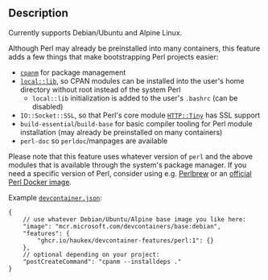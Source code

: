 ## Description

Currently supports Debian/Ubuntu and Alpine Linux.

Although Perl may already be preinstalled into many containers,
this feature adds a few things that make bootstrapping Perl projects easier:

- [`cpanm`](https://metacpan.org/dist/App-cpanminus/view/bin/cpanm) for package management
- [`local::lib`](https://metacpan.org/pod/local::lib), so CPAN modules can be installed into
  the user's home directory without root instead of the system Perl
  - `local::lib` initialization is added to the user's `.bashrc` (can be disabled)
- `IO::Socket::SSL`, so that Perl's core module
  [`HTTP::Tiny`](https://perldoc.perl.org/HTTP::Tiny) has SSL support
- `build-essential`/`build-base` for basic compiler tooling for Perl module installation
  (may already be preinstalled on many containers)
- `perl-doc` so `perldoc`/manpages are available

Please note that this feature uses whatever version of `perl` and the above modules that
is available through the system's package manager. If you need a specific version of Perl,
consider using e.g. [Perlbrew](https://perlbrew.pl/) or an
[official Perl Docker image](https://hub.docker.com/_/perl).

Example [`devcontainer.json`](https://aka.ms/devcontainer.json):

```jsonc
{
    // use whatever Debian/Ubuntu/Alpine base image you like here:
    "image": "mcr.microsoft.com/devcontainers/base:debian",
    "features": {
        "ghcr.io/haukex/devcontainer-features/perl:1": {}
    },
    // optional depending on your project:
    "postCreateCommand": "cpanm --installdeps ."
}
```
